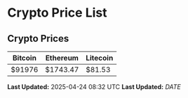 # Crypto Price List

## Crypto Prices
| Bitcoin | Ethereum | Litecoin |
| ------- | -------- | -------- |
| $91976 | $1743.47 | $81.53 |
**Last Updated:** 2025-04-24 08:32 UTC
**Last Updated:** $DATE$
